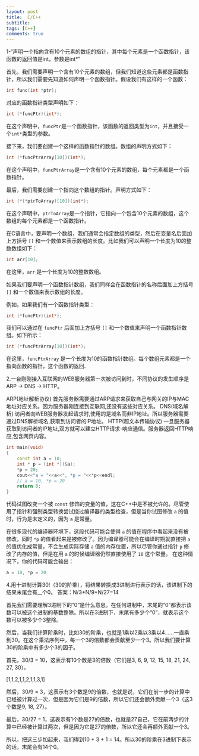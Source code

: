 ```yaml
---
layout: post
title:  C/C++
subtitle:
tags: [C++]
comments: true
---
```



1-“声明一个指向含有10个元素的数组的指针，其中每个元素是一个函数指针，该函数的返回值是int，参数是int*”

首先，我们需要声明一个含有10个元素的数组，但我们知道这些元素都是函数指针，所以我们需要先知道如何声明一个函数指针。假设我们有这样的一个函数：

```c
int func(int *ptr);
```

对应的函数指针类型声明如下：

```c
int (*funcPtr)(int*);
```

在这个声明中，`funcPtr`是一个函数指针，该函数的返回类型为`int`，并且接受一个`int*`类型的参数。

接下来，我们要创建一个这样的函数指针的数组。数组的声明方式如下：

```c
int (*funcPtrArray[10])(int*);
```

在这个声明中，`funcPtrArray`是一个含有10个元素的数组，每个元素都是一个函数指针。

最后，我们需要创建一个指向这个数组的指针。声明方式如下：

```c
int (*(*ptrToArray)[10])(int*);
```

在这个声明中，`ptrToArray`是一个指针，它指向一个包含10个元素的数组，这个数组的每个元素都是一个函数指针。


在C语言中，要声明一个数组，我们通常会指定数组的类型，然后在变量名后面加上方括号 `[]` 和一个数值来表示数组的长度。比如我们可以声明一个长度为10的整数数组如下：

```c
int arr[10];
```

在这里，`arr` 是一个长度为10的整数数组。

如果我们要声明一个函数指针数组，我们同样会在函数指针的名称后面加上方括号 `[]` 和一个数值来表示数组的长度。

例如，如果我们有一个函数指针类型：

```c
int (*funcPtr)(int*);
```

我们可以通过在 `funcPtr` 后面加上方括号 `[]` 和一个数值来声明一个函数指针数组。如下所示：

```c
int (*funcPtrArray[10])(int*);
```

在这里，`funcPtrArray` 是一个长度为10的函数指针数组。每个数组元素都是一个指向函数的指针，这个函数的返回.


2.一台刚刚接入互联网的WEB服务器第一次被访问到时，不同协议的发生顺序是ARP -> DNS -> HTTP。

ARP(地址解析协议)
首先服务器需要通过ARP请求来获取自己与网关的IP与MAC地址对应关系。因为服务器刚连接到互联网,还没有这些对应关系。
DNS(域名解析)
访问者向WEB服务器发起请求时,使用的是域名而非IP地址。所以服务器需要通过DNS解析域名,获取到访问者的IP地址。
HTTP(超文本传输协议)
一旦服务器获取到访问者的IP地址,双方就可以建立HTTP请求-响应通信。服务器返回HTTP响应,包含网页内容。


```c++
int main(void)
{
    const int a = 10;
    int * p = (int *)(&a);
    *p = 20;
    cout<<"a = "<<a<<", *p = "<<*p<<endl;
    // a = 10, *p = 20
    return 0;
}
```


代码试图改变一个被 `const` 修饰的变量的值，这在C++中是不被允许的。尽管使用了指针和强制类型转换尝试绕过编译器的类型检查，但是当你试图修改 `a` 的值时，行为是未定义的，因为 `a` 是常量。

在很多现代的编译器环境下，这段代码可能会使得 `a` 的值在程序中看起来没有被修改，同时 `*p` 的值看起来是被修改了。因为编译器可能会在编译时期就直接把 `a` 的值优化成常量，不会生成实际存储 `a` 值的内存位置，所以尽管你通过指针 `p` 修改了内存的值，但是在用 `a` 的时候编译器仍然直接使用了 `10` 这个常量。
在这种情况下，你的代码可能会输出：

```c
a = 10, *p = 20
```

4.用十进制计算30!（30的阶乘），将结果转换成3进制进行表示的话，该进制下的结果末尾会有__个0。
答案：N/3+N/9+N/27=14


首先我们需要理解3进制下的“0”是什么意思。在任何进制中，末尾的“0”都表示该数可以被这个进制的基数整除。所以在3进制下，末尾有多少个“0”，就表示这个数可以被多少个3整除。

然后，当我们计算阶乘时，比如30的阶乘，也就是1乘以2乘以3乘以4......一直乘到30。在这个乘法序列中，每一个3的倍数都会贡献至少一个3。所以我们要计算30的阶乘中有多少个3的因子。

首先，30/3 = 10，这表示有10个数是3的倍数（它们是3, 6, 9, 12, 15, 18, 21, 24, 27, 30）。

[1,1,2,1,1,2,1,1,3,1]

然后，30/9 = 3，这表示有3个数是9的倍数，也就是说，它们在前一步的计算中已经被计算过一次，但是因为它们是9的倍数，所以它们还会额外贡献一个3（这3个数是9, 18, 27）。

最后，30/27 = 1，这表示有1个数是27的倍数，也就是27自己，它在前两步的计算中已经被计算过两次，但是因为它是27的倍数，所以它还会再额外贡献一个3。

所以，把这三步加起来，我们得到10 + 3 + 1 = 14。所以30的阶乘在3进制下表示的话，末尾会有14个0。

